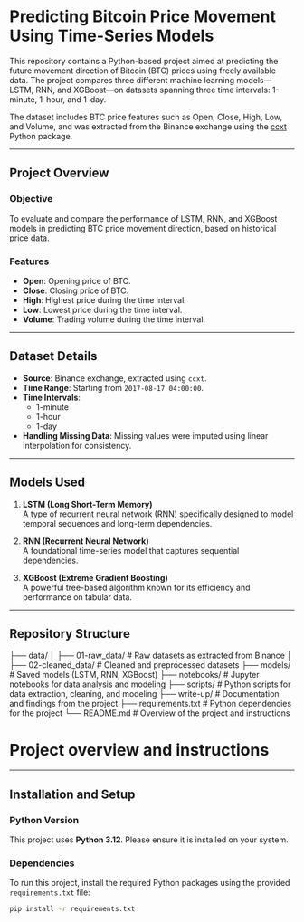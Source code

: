 # Predicting Bitcoin Price Movement Using Time-Series Models

This repository contains a Python-based project aimed at predicting the future movement direction of Bitcoin (BTC) prices using freely available data. The project compares three different machine learning models—LSTM, RNN, and XGBoost—on datasets spanning three time intervals: 1-minute, 1-hour, and 1-day. 

The dataset includes BTC price features such as Open, Close, High, Low, and Volume, and was extracted from the Binance exchange using the [ccxt](https://github.com/ccxt/ccxt) Python package.

---

## Project Overview

### **Objective**
To evaluate and compare the performance of LSTM, RNN, and XGBoost models in predicting BTC price movement direction, based on historical price data.

### **Features**
- **Open**: Opening price of BTC.
- **Close**: Closing price of BTC.
- **High**: Highest price during the time interval.
- **Low**: Lowest price during the time interval.
- **Volume**: Trading volume during the time interval.

---

## Dataset Details

- **Source**: Binance exchange, extracted using `ccxt`.
- **Time Range**: Starting from `2017-08-17 04:00:00`.
- **Time Intervals**: 
  - 1-minute
  - 1-hour
  - 1-day
- **Handling Missing Data**: Missing values were imputed using linear interpolation for consistency.

---

## Models Used

1. **LSTM (Long Short-Term Memory)**  
   A type of recurrent neural network (RNN) specifically designed to model temporal sequences and long-term dependencies.

2. **RNN (Recurrent Neural Network)**  
   A foundational time-series model that captures sequential dependencies.

3. **XGBoost (Extreme Gradient Boosting)**  
   A powerful tree-based algorithm known for its efficiency and performance on tabular data.

---

## Repository Structure
├── data/
│   ├── 01-raw_data/        # Raw datasets as extracted from Binance
│   ├── 02-cleaned_data/    # Cleaned and preprocessed datasets
├── models/                 # Saved models (LSTM, RNN, XGBoost)
├── notebooks/              # Jupyter notebooks for data analysis and modeling
├── scripts/                # Python scripts for data extraction, cleaning, and modeling
├── write-up/               # Documentation and findings from the project
├── requirements.txt        # Python dependencies for the project
└── README.md               # Overview of the project and instructions



# Project overview and instructions


---

## Installation and Setup

### **Python Version**
This project uses **Python 3.12**. Please ensure it is installed on your system.

### **Dependencies**
To run this project, install the required Python packages using the provided `requirements.txt` file:
```bash
pip install -r requirements.txt

